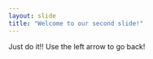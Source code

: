 ```yaml
---
layout: slide
title: "Welcome to our second slide!"
---
```

Just do it!!
Use the left arrow to go back!
